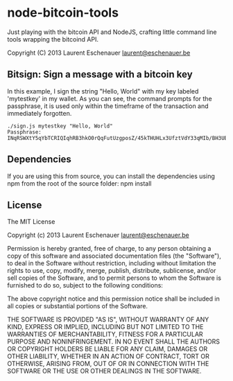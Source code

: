 node-bitcoin-tools
===================

Just playing with the bitcoin API and NodeJS, crafting little command line tools
wrapping the bitcoind API. 

Copyright (C) 2013 Laurent Eschenauer <laurent@eschenauer.be>

Bitsign: Sign a message with a bitcoin key
---------------------------------

In this example, I sign the string "Hello, World" with my key labeled 'mytestkey' in my wallet.
As you can see, the command prompts for the passphrase, it is used only within the timeframe 
of the transaction and immediately forgotten.

    ./sign.js mytestkey "Hello, World"
    Passphrase: 
    INqRSWXtY5qYbTCRIQIqhRB3hkO0rQqFutUzgposZ/45kTHUHLx3UfztVdY33qMIb/BH3UBV3Q6Mhg9eX5/ghQI=

Dependencies
------------

If you are using this from source, you can install the dependencies using npm from the root of the source folder:
    npm install 

License
-------

The MIT License

Copyright (c) 2013 Laurent Eschenauer <laurent@eschenauer.be>

Permission is hereby granted, free of charge, to any person obtaining a copy
of this software and associated documentation files (the "Software"), to deal
in the Software without restriction, including without limitation the rights
to use, copy, modify, merge, publish, distribute, sublicense, and/or sell
copies of the Software, and to permit persons to whom the Software is
furnished to do so, subject to the following conditions:

The above copyright notice and this permission notice shall be included in
all copies or substantial portions of the Software.

THE SOFTWARE IS PROVIDED "AS IS", WITHOUT WARRANTY OF ANY KIND, EXPRESS OR
IMPLIED, INCLUDING BUT NOT LIMITED TO THE WARRANTIES OF MERCHANTABILITY,
FITNESS FOR A PARTICULAR PURPOSE AND NONINFRINGEMENT. IN NO EVENT SHALL THE
AUTHORS OR COPYRIGHT HOLDERS BE LIABLE FOR ANY CLAIM, DAMAGES OR OTHER
LIABILITY, WHETHER IN AN ACTION OF CONTRACT, TORT OR OTHERWISE, ARISING FROM,
OUT OF OR IN CONNECTION WITH THE SOFTWARE OR THE USE OR OTHER DEALINGS IN
THE SOFTWARE.
